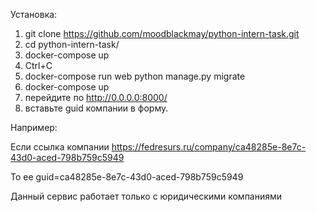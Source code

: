 Установка:
1. git clone https://github.com/moodblackmay/python-intern-task.git
2. cd python-intern-task/
3. docker-compose up
4. Ctrl+C
5. docker-compose run web python manage.py migrate
6. docker-compose up
7. перейдите по http://0.0.0.0:8000/
8. вставьте guid компании в форму.


Например:


Если ссылка компании https://fedresurs.ru/company/ca48285e-8e7c-43d0-aced-798b759c5949


То ее guid=ca48285e-8e7c-43d0-aced-798b759c5949


Данный сервис работает только с юридическими компаниями
